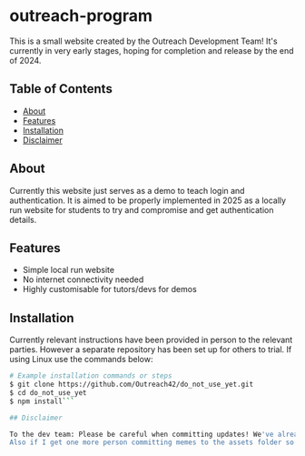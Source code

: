 # outreach-program

This is a small website created by the Outreach Development Team! It's currently in very early stages, hoping for completion and release by the end of 2024.

## Table of Contents

- [About](#about)
- [Features](#features)
- [Installation](#installation)
- [Disclaimer](#disclaimer)

## About

Currently this website just serves as a demo to teach login and authentication. It is aimed to be properly implemented in 2025 as a locally run website for students to try and compromise and get authentication details.

## Features

- Simple local run website
- No internet connectivity needed
- Highly customisable for tutors/devs for demos

## Installation

Currently relevant instructions have been provided in person to the relevant parties. However a separate repository has been set up for others to trial.
If using Linux use the commands below:

```bash
# Example installation commands or steps
$ git clone https://github.com/Outreach42/do_not_use_yet.git
$ cd do_not_use_yet
$ npm install```

## Disclaimer

To the dev team: Please be careful when committing updates! We've already had a couple instances of devs accidentally committing their local passwords which could compromise their accounts!!
Also if I get one more person committing memes to the assets folder so help me-
